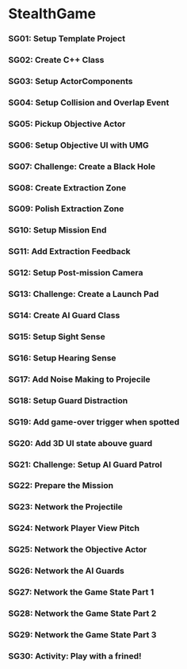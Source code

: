 # StealthGame

### SG01: Setup Template Project ###

### SG02: Create C++ Class ###

### SG03: Setup ActorComponents ###

### SG04: Setup Collision and Overlap Event ###

### SG05: Pickup Objective Actor ###

### SG06: Setup Objective UI with UMG ###

### SG07: Challenge: Create a Black Hole ###

### SG08: Create Extraction Zone ###

### SG09: Polish Extraction Zone ###

### SG10: Setup Mission End ###

### SG11: Add Extraction Feedback ###

### SG12: Setup Post-mission Camera ###

### SG13: Challenge: Create a Launch Pad ###

### SG14: Create AI Guard Class ###

### SG15: Setup Sight Sense ###

### SG16: Setup Hearing Sense ###

### SG17: Add Noise Making to Projecile ###

### SG18: Setup Guard Distraction ###

### SG19: Add game-over trigger when spotted ###

### SG20: Add 3D UI state abouve guard ###

### SG21: Challenge: Setup AI Guard Patrol ###

### SG22: Prepare the Mission ###

### SG23: Network the Projectile ###

### SG24: Network Player View Pitch ###

### SG25: Network the Objective Actor ###

### SG26: Network the AI Guards ###

### SG27: Network the Game State Part 1 ###

### SG28: Network the Game State Part 2 ###

### SG29: Network the Game State Part 3 ###

### SG30: Activity: Play with a frined! ###
